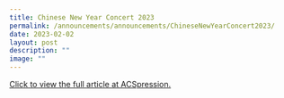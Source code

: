 ```yaml
---
title: Chinese New Year Concert 2023
permalink: /announcements/announcements/ChineseNewYearConcert2023/
date: 2023-02-02
layout: post
description: ""
image: ""
---
```


[Click to view the full article at ACSpression.](https://www.acsindep.moe.edu.sg/acspress1/chinese-new-year-concert-2023/)